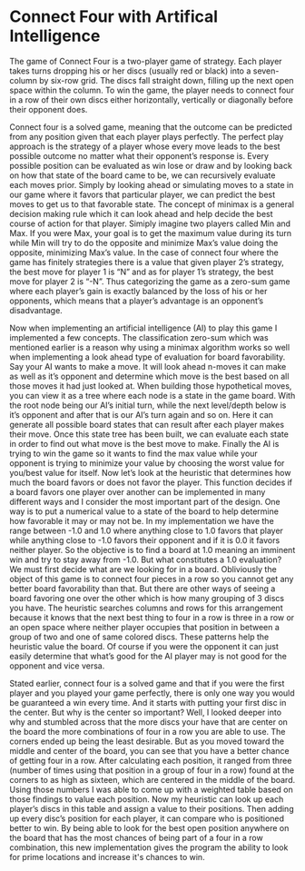 # Connect Four with Artifical Intelligence

  The game of Connect Four is a two-player game of strategy. Each player takes turns dropping his or her discs (usually red or black) into a seven-column by six-row grid. The discs fall straight down, filling up the next open space within the column. To win the game, the player needs to connect four in a row of their own discs either horizontally, vertically or diagonally before their opponent does. 

  Connect four is a solved game, meaning that the outcome can be predicted from any position given that each player plays perfectly.  The perfect play approach is the strategy of a player whose every move leads to the best possible outcome no matter what their opponent’s response is. Every possible position can be evaluated as win lose or draw and by looking back on how that state of the board came to be, we can recursively evaluate each moves prior. Simply by looking ahead or simulating moves to a state in our game where it favors that particular player, we can predict the best moves to get us to that favorable state.
The concept of minimax is a general decision making rule which it can look ahead and help decide the best course of action for that player. Simiply imagine two players called Min and Max. If you were Max, your goal is to get the maximum value during its turn while Min will try to do the opposite and minimize Max’s value doing the opposite, minimizing Max’s value. In the case of connect four where the game has finitely strategies there is a value that given player 2’s strategy, the best move for player 1 is “N” and as for player 1’s strategy, the best move for player 2 is “-N”. Thus categorizing the game as a zero-sum game where each player’s gain is exactly balanced by the loss of his or her opponents, which means that a player’s advantage is an opponent’s disadvantage. 
  
  Now when implementing an artificial intelligence (AI) to play this game I implemented a few concepts. The classification zero-sum which was mentioned earlier is a reason why using a minimax algorithm works so well when implementing a look ahead type of evaluation for board favorability. Say your AI wants to make a move. It will look ahead n-moves it can make as well as it’s opponent and determine which move is the best based on all those moves it had just looked at. When building those hypothetical moves, you can view it as a tree where each node is a state in the game board. With the root node being our AI’s initial turn, while the next level/depth below is it’s opponent and after that is our AI’s turn again and so on.  Here it can generate all possible board states that can result after each player makes their move. Once this state tree has been built, we can evaluate each state in order to find out what move is the best move to make. Finally the AI is trying to win the game so it wants to find the max value while your opponent is trying to minimize your value by choosing the worst value for you/best value for itself.
Now let’s look at the heuristic that determines how much the board favors or does not favor the player. This function decides if a board favors one player over another can be implemented in many different ways and I consider the most important part of the design. One way is to put a numerical value to a state of the board to help determine how favorable it may or may not be. In my implementation we have the range between -1.0 and 1.0 where anything close to 1.0 favors that player while anything close to -1.0 favors their opponent and if it is 0.0 it favors neither player. So the objective is to find a board at 1.0 meaning an imminent win and try to stay away from -1.0. But what constitutes a 1.0 evaluation? We must first decide what are we looking for in a board. Obliviously the object of this game is to connect four pieces in a row so you cannot get any better board favorability than that. But there are other ways of seeing a board favoring one over the other which is how many grouping of 3 discs you have. The heuristic searches columns and rows for this arrangement because it knows that the next best thing to four in a row is three in a row or an open space where neither player occupies that position in between a group of two and one of same colored discs. These patterns help the heuristic value the board. Of course if you were the opponent it can just easily determine that what’s good for the AI player may is not good for the opponent and vice versa. 

  Stated earlier, connect four is a solved game and that if you were the first player and you played your game perfectly, there is only one way you would be guaranteed a win every time. And it starts with putting your first disc in the center. But why is the center so important? Well, I looked deeper into why and stumbled across that the more discs your have that are center on the board the more combinations of four in a row you are able to use. The corners ended up being the least desirable. But as you moved toward the middle and center of the board, you can see that you have a better chance of getting four in a row. After calculating each position, it ranged from three (number of times using that position in a group of four in a row) found at the corners to as high as sixteen, which are centered in the middle of the board. Using those numbers I was able to come up with a weighted table based on those findings to value each position. Now my heuristic can look up each player’s discs in this table and assign a value to their positions. Then adding up every disc’s position for each player, it can compare who is positioned better to win. By being able to look for the best open position anywhere on the board that has the most chances of being part of a four in a row combination, this new implementation gives the program the ability to look for prime locations and increase it's chances to win.

